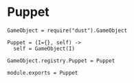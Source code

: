 Puppet
======

    GameObject = require("dust").GameObject

    Puppet = (I={}, self) ->
      self = GameObject(I)

    GameObject.registry.Puppet = Puppet

    module.exports = Puppet

